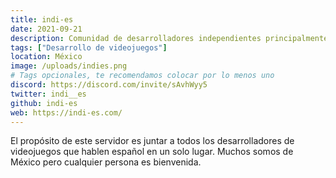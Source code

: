 ```yaml
---
title: indi-es
date: 2021-09-21
description: Comunidad de desarrolladores independientes principalmente de México.
tags: ["Desarrollo de videojuegos"]
location: México
image: /uploads/indies.png
# Tags opcionales, te recomendamos colocar por lo menos uno
discord: https://discord.com/invite/sAvhWyy5
twitter: indi__es
github: indi-es
web: https://indi-es.com/
---
```


El propósito de este servidor es juntar a todos los desarrolladores de videojuegos que hablen español en un solo lugar. Muchos somos de México pero cualquier persona es bienvenida.
